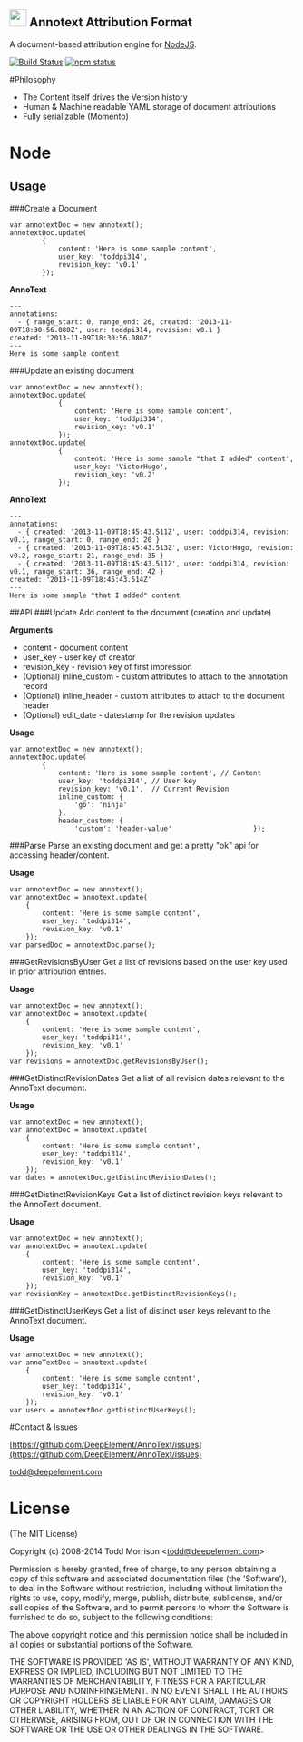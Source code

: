 <img src="http://www.deepelement.com/img/logos/de/de_logo.ico" height="30"> Annotext Attribution Format
---

  A document-based attribution engine for [NodeJS](http://nodejs.org). 


 [![Build Status](https://travis-ci.org/DeepElement/AnnoText.png?branch=master)](https://travis-ci.org/DeepElement/AnnoText) [![npm status](https://nodei.co/npm/annotext.png?compact=true)](https://nodei.co/npm/annotext.png?compact=true)

#Philosophy

* The Content itself drives the Version history
* Human & Machine readable YAML storage of document attributions
* Fully serializable (Momento)


# Node
## Usage

###Create a Document

	var annotextDoc = new annotext();
	annotextDoc.update(
			{
				content: 'Here is some sample content',
				user_key: 'toddpi314', 
				revision_key: 'v0.1'
			});			

**AnnoText**

	---
	annotations:
	  - { range_start: 0, range_end: 26, created: '2013-11-09T18:30:56.080Z', user: toddpi314, revision: v0.1 }
	created: '2013-11-09T18:30:56.080Z'
	---
	Here is some sample content

###Update an existing document

	var annotextDoc = new annotext();
	annotextDoc.update(
				{
					content: 'Here is some sample content',
					user_key: 'toddpi314', 
					revision_key: 'v0.1'
				});
	annotextDoc.update(
				{
					content: 'Here is some sample "that I added" content',
					user_key: 'VictorHugo',
					revision_key: 'v0.2'
				});
		

**AnnoText**

	---
	annotations:
	  - { created: '2013-11-09T18:45:43.511Z', user: toddpi314, revision: v0.1, range_start: 0, range_end: 20 }
	  - { created: '2013-11-09T18:45:43.513Z', user: VictorHugo, revision: v0.2, range_start: 21, range_end: 35 }
	  - { created: '2013-11-09T18:45:43.511Z', user: toddpi314, revision: v0.1, range_start: 36, range_end: 42 }
	created: '2013-11-09T18:45:43.514Z'
	---
	Here is some sample "that I added" content

##API
###Update
Add content to the document (creation and update)

**Arguments**

- content - document content
- user_key - user key of creator
- revision_key - revision key of first impression
- (Optional) inline_custom - custom attributes to attach to the annotation record
- (Optional) inline_header - custom attributes to attach to the document header
- (Optional) edit_date - datestamp for the revision updates

**Usage**

	var annotextDoc = new annotext();
	annotextDoc.update(
			{
				content: 'Here is some sample content', // Content
				user_key: 'toddpi314', // User key
				revision_key: 'v0.1',  // Current Revision
				inline_custom: {
					'go': 'ninja'				},
				header_custom: {
					'custom': 'header-value'					});
				

###Parse
Parse an existing document and get a pretty "ok" api for accessing header/content.

**Usage**

	var annotextDoc = new annotext();
	var annotextDoc = annotext.update(
		{
			content: 'Here is some sample content',
			user_key: 'toddpi314',
			revision_key: 'v0.1'		
		});
	var parsedDoc = annotextDoc.parse();



###GetRevisionsByUser
Get a list of revisions based on the user key used in prior attribution entries.

**Usage**

	var annotextDoc = new annotext();
	var annotextDoc = annotext.update(
		{
			content: 'Here is some sample content',
			user_key: 'toddpi314',
			revision_key: 'v0.1'		
		});
	var revisions = annotextDoc.getRevisionsByUser();


###GetDistinctRevisionDates
Get a list of all revision dates relevant to the AnnoText document.

**Usage**

	var annotextDoc = new annotext();
	var annotextDoc = annotext.update(
		{
			content: 'Here is some sample content',
			user_key: 'toddpi314',
			revision_key: 'v0.1'		
		});
	var dates = annotextDoc.getDistinctRevisionDates();

###GetDistinctRevisionKeys
Get a list of distinct revision keys relevant to the AnnoText document.

**Usage**

	var annotextDoc = new annotext();
	var annotextDoc = annotext.update(
		{
			content: 'Here is some sample content',
			user_key: 'toddpi314',
			revision_key: 'v0.1'		
		});
	var revisionKey = annotextDoc.getDistinctRevisionKeys();

###GetDistinctUserKeys
Get a list of distinct user keys relevant to the AnnoText document.

**Usage**

	var annotextDoc = new annotext();
	var annoTextDoc = annotext.update(
		{
			content: 'Here is some sample content',
			user_key: 'toddpi314',
			revision_key: 'v0.1'		
		});
	var users = annotextDoc.getDistinctUserKeys();


#Contact & Issues

[https://github.com/DeepElement/AnnoText/issues](https://github.com/DeepElement/AnnoText/issues) 

<todd@deepelement.com>

# License

(The MIT License)

Copyright (c) 2008-2014 Todd Morrison &lt;todd@deepelement.com&gt;

Permission is hereby granted, free of charge, to any person obtaining
a copy of this software and associated documentation files (the
'Software'), to deal in the Software without restriction, including
without limitation the rights to use, copy, modify, merge, publish,
distribute, sublicense, and/or sell copies of the Software, and to
permit persons to whom the Software is furnished to do so, subject to
the following conditions:

The above copyright notice and this permission notice shall be
included in all copies or substantial portions of the Software.

THE SOFTWARE IS PROVIDED 'AS IS', WITHOUT WARRANTY OF ANY KIND,
EXPRESS OR IMPLIED, INCLUDING BUT NOT LIMITED TO THE WARRANTIES OF
MERCHANTABILITY, FITNESS FOR A PARTICULAR PURPOSE AND NONINFRINGEMENT.
IN NO EVENT SHALL THE AUTHORS OR COPYRIGHT HOLDERS BE LIABLE FOR ANY
CLAIM, DAMAGES OR OTHER LIABILITY, WHETHER IN AN ACTION OF CONTRACT,
TORT OR OTHERWISE, ARISING FROM, OUT OF OR IN CONNECTION WITH THE
SOFTWARE OR THE USE OR OTHER DEALINGS IN THE SOFTWARE.
